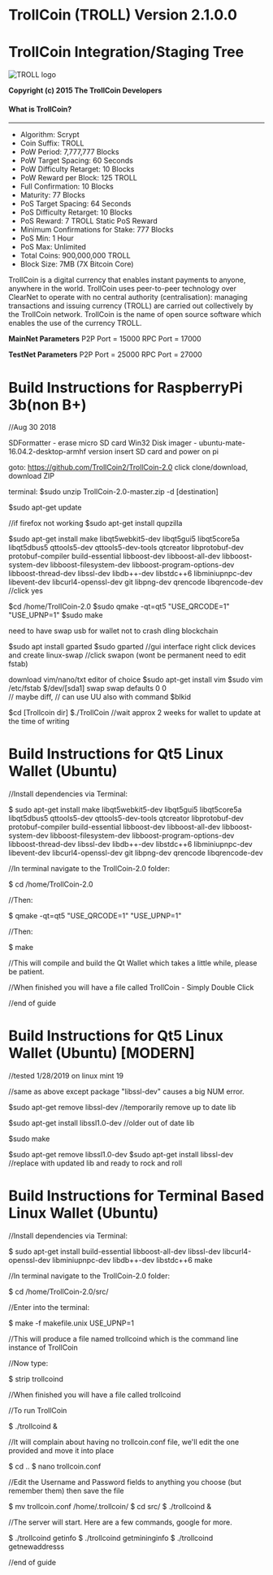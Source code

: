 # **TrollCoin (TROLL) Version 2.1.0.0**

TrollCoin Integration/Staging Tree
================================
![TROLL logo](https://avatars2.githubusercontent.com/u/16044831?v=3&u=c30f9a963a650436d286920035513bc94828d560&s=140)

**Copyright (c) 2015 The TrollCoin Developers**

#### What is TrollCoin?
----------------
* Algorithm: Scrypt
* Coin Suffix: TROLL
* PoW Period: 7,777,777 Blocks
* PoW Target Spacing: 60 Seconds
* PoW Difficulty Retarget: 10 Blocks
* PoW Reward per Block: 125 TROLL
* Full Confirmation: 10 Blocks
* Maturity: 77 Blocks
* PoS Target Spacing: 64 Seconds
* PoS Difficulty Retarget: 10 Blocks
* PoS Reward: 7 TROLL Static PoS Reward
* Minimum Confirmations for Stake: 777 Blocks
* PoS Min: 1 Hour
* PoS Max: Unlimited
* Total Coins: 900,000,000 TROLL
* Block Size: 7MB (7X Bitcoin Core)


TrollCoin is a digital currency that enables instant payments to anyone, anywhere in the world. TrollCoin uses peer-to-peer technology over ClearNet to operate with no central authority (centralisation): managing transactions and issuing currency (TROLL) are carried out collectively by the TrollCoin network. TrollCoin is the name of open source software which enables the use of the currency TROLL.



**MainNet Parameters**
P2P Port = 15000
RPC Port = 17000


**TestNet Parameters**
P2P Port = 25000
RPC Port = 27000

Build Instructions for RaspberryPi 3b(non B+) 
================================================

//Aug 30 2018

SDFormatter - erase micro SD card
Win32 Disk imager - ubuntu-mate-16.04.2-desktop-armhf version
insert SD card and power on pi


goto:
https://github.com/TrollCoin2/TrollCoin-2.0
click clone/download, download ZIP

terminal:
$sudo unzip TrollCoin-2.0-master.zip -d [destination]

$sudo apt-get update

//if firefox not working
$sudo apt-get install qupzilla

$sudo apt-get install make libqt5webkit5-dev libqt5gui5 libqt5core5a libqt5dbus5 qttools5-dev qttools5-dev-tools qtcreator libprotobuf-dev protobuf-compiler build-essential libboost-dev libboost-all-dev libboost-system-dev libboost-filesystem-dev libboost-program-options-dev libboost-thread-dev libssl-dev libdb++-dev libstdc++6 libminiupnpc-dev libevent-dev libcurl4-openssl-dev git libpng-dev qrencode libqrencode-dev
//click yes

$cd /home/TrollCoin-2.0
$sudo qmake -qt=qt5 "USE_QRCODE=1" "USE_UPNP=1"
$sudo make


need to have swap usb for wallet not to crash dling blockchain

$sudo apt install gparted
$sudo gparted
//gui interface right click devices and create linux-swap
//click swapon (wont be permanent need to edit fstab)

download vim/nano/txt editor of choice
$sudo apt-get install vim
$sudo vim /etc/fstab
$/dev/[sda1]		swap	swap defaults	0	0          
//     maybe diff, 
//     can use UU also with command $blkid



$cd [Trollcoin dir]
$./TrollCoin
//wait approx 2 weeks for wallet to update at the time of writing


Build Instructions for Qt5 Linux Wallet (Ubuntu)
================================================
//Install dependencies via Terminal:

$ sudo apt-get install make libqt5webkit5-dev libqt5gui5 libqt5core5a libqt5dbus5 qttools5-dev qttools5-dev-tools qtcreator libprotobuf-dev protobuf-compiler build-essential libboost-dev libboost-all-dev libboost-system-dev libboost-filesystem-dev libboost-program-options-dev libboost-thread-dev libssl-dev libdb++-dev libstdc++6 libminiupnpc-dev libevent-dev libcurl4-openssl-dev git libpng-dev qrencode libqrencode-dev

//In terminal navigate to the TrollCoin-2.0 folder:

$ cd /home/TrollCoin-2.0

//Then:

$ qmake -qt=qt5 "USE_QRCODE=1" "USE_UPNP=1"

//Then:

$ make

//This will compile and build the Qt Wallet which takes a little while, please be patient.

//When finished you will have a file called TrollCoin - Simply Double Click

//end of guide

Build Instructions for Qt5 Linux Wallet (Ubuntu) [MODERN] 
================================================
//tested 1/28/2019 on linux mint 19

//same as above except package "libssl-dev" causes a big NUM error. 

$sudo apt-get remove libssl-dev
//temporarily remove up to date lib

$sudo apt-get install libssl1.0-dev
//older out of date lib

$sudo make

$sudo apt-get remove libssl1.0-dev
$sudo apt-get install libssl-dev
//replace with updated lib and ready to rock and roll


Build Instructions for Terminal Based Linux Wallet (Ubuntu)
===========================================================
//Install dependencies via Terminal:

$ sudo apt-get install build-essential libboost-all-dev libssl-dev libcurl4-openssl-dev libminiupnpc-dev libdb++-dev libstdc++6 make 

//In terminal navigate to the TrollCoin-2.0 folder:

$ cd /home/TrollCoin-2.0/src/

//Enter into the terminal:

$ make -f makefile.unix USE_UPNP=1

//This will produce a file named trollcoind which is the command line instance of TrollCoin

//Now type:

$ strip trollcoind

//When finished you will have a file called trollcoind

//To run TrollCoin

$ ./trollcoind & 

//It will complain about having no trollcoin.conf file, we'll edit the one provided and move it into place

$ cd ..
$ nano trollcoin.conf

//Edit the Username and Password fields to anything you choose (but remember them) then save the file

$ mv trollcoin.conf /home/.trollcoin/
$ cd src/
$ ./trollcoind &

//The server will start. Here are a few commands, google for more.

$ ./trollcoind getinfo
$ ./trollcoind getmininginfo
$ ./trollcoind getnewaddresss

//end of guide
